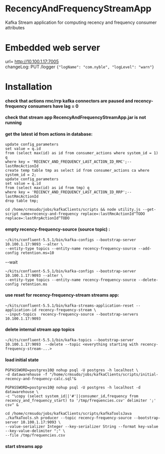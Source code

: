 # RecencyAndFrequencyStreamApp
Kafka Stream application for computing recency and frequency consumer attributes

# Embedded web server
url= http://10.100.1.17:7005  
changeLog: PUT /logger `{"logName": "com.nyble", "logLevel": "warn"}`


# Installation
 
#### check that actions rmc/rrp kafka connectors are paused and recency-frequency consumers have lag = 0 
 
#### check that stream app RecencyAndFrequencyStreamApp.jar is not running

#### get the latest id from actions in database:
```
update config_parameters
set value = q.id  
from (select max(id) as id from consumer_actions where system_id = 1) q  
where key = 'RECENCY_AND_FREQUENCY_LAST_ACTION_ID_RMC';--lastRmcActionId
create temp table tmp as select id from consumer_actions ca where system_id = 2;
update config_parameters  
set value = q.id  
from (select max(id) as id from tmp) q  
where key = 'RECENCY_AND_FREQUENCY_LAST_ACTION_ID_RRP';--lastRmcActionId
drop table tmp;
```
```shell script
cd /home/crmsudo/jobs/kafkaClients/scripts && node utility.js --get-script name=recency-and-frequency replace=:lastRmcActionId^TODO replace=:lastRrpActionId^TODO
```

#### empty recency-frequency-source (source topic) : 
```shell script
~/kits/confluent-5.5.1/bin/kafka-configs --bootstrap-server 10.100.1.17:9093 --alter \
--entity-type topics --entity-name recency-frequency-source --add-config retention.ms=10
```
--wait  
```shell script
~/kits/confluent-5.5.1/bin/kafka-configs --bootstrap-server 10.100.1.17:9093 --alter \
--entity-type topics --entity-name recency-frequency-source --delete-config retention.ms
```

#### use reset for recency-frequency-stream streams app:
```shell script
~/kits/confluent-5.5.1/bin/kafka-streams-application-reset --application-id recency-frequency-stream \
--input-topics  recency-frequency-source --bootstrap-servers 10.100.1.17:9093
```

#### delete internal stream app topics
`~/kits/confluent-5.5.1/bin/kafka-topics --bootstrap-server 10.100.1.17:9093  --delete --topic <everything starting with recency-frequency-stream-...>`

#### load initial state
```shell script
PGPASSWORD=postgres10@ nohup psql -U postgres -h localhost \
-d datawarehouse -f "/home/crmsudo/jobs/kafkaClients/scripts/initial-recency-and-frequency-calc.sql"&
```
```shell script
PGPASSWORD=postgres10@ nohup psql -U postgres -h localhost -d datawarehouse \
-c "\copy (select system_id||'#'||consumer_id,frequency from recency_and_frequency_start) to '/tmp/frequencies.csv' delimiter ';' csv" &
```
```shell script
cd /home/crmsudo/jobs/kafkaClients/scripts/kafkaToolsJava
./kafkaTools.sh producer --topic recency-frequency-source --bootstrap-server 10.100.1.17:9093 \
--value-serializer Integer --key-serializer String --format key-value --key-value-delimiter ";" \
--file /tmp/frequencies.csv
```

#### start streams app

